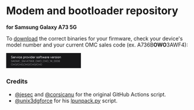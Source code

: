 # Modem and bootloader repository
**for Samsung Galaxy A73 5G**

To [download](https://github.com/ngdplnk/proprietary_vendor_samsung_a73xq/releases) the correct binaries for your firmware, check your device's model number and your current OMC sales code (ex. A736B**OWO**3AWF4):

<img src="readme-res/omc-info.jpg" width="40%"/>

### Credits
- [@jesec](https://github.com/jesec) and [@corsicanu](https://github.com/corsicanu) for the original GitHub Actions script.
- [@unix3dgforce](https://github.com/unix3dgforce) for his [lpunpack.py](https://github.com/unix3dgforce/lpunpack) script.
